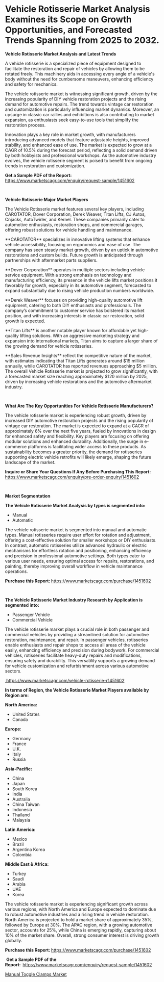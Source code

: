 <p><h1>Vehicle Rotisserie Market Analysis Examines its Scope on Growth Opportunities, and Forecasted Trends Spanning from 2025 to 2032.</h1></p><p><strong>Vehicle Rotisserie Market Analysis and Latest Trends</strong></p>
<p><p>A vehicle rotisserie is a specialized piece of equipment designed to facilitate the restoration and repair of vehicles by allowing them to be rotated freely. This machinery aids in accessing every angle of a vehicle's body without the need for cumbersome maneuvers, enhancing efficiency and safety for mechanics. </p><p>The vehicle rotisserie market is witnessing significant growth, driven by the increasing popularity of DIY vehicle restoration projects and the rising demand for automotive repairs. The trend towards vintage car restoration and customization is particularly influencing market dynamics. Moreover, an upsurge in classic car rallies and exhibitions is also contributing to market expansion, as enthusiasts seek easy-to-use tools that simplify the restoration process.</p><p>Innovation plays a key role in market growth, with manufacturers introducing advanced models that feature adjustable heights, improved stability, and enhanced ease of use. The market is expected to grow at a CAGR of 10.5% during the forecast period, reflecting a solid demand driven by both hobbyists and professional workshops. As the automotive industry evolves, the vehicle rotisserie segment is poised to benefit from ongoing trends in restoration and customization.</p></p>
<p><strong>Get a Sample PDF of the Report:&nbsp;</strong> <a href="https://www.marketscagr.com/enquiry/request-sample/1451602?utm_campaign=2992&utm_medium=2&utm_source=Github&utm_content=ia&utm_term=09042025&utm_id=vehicle-rotisserie">https://www.marketscagr.com/enquiry/request-sample/1451602</a></p>
<p>&nbsp;</p>
<p><strong>Vehicle Rotisserie Major Market Players</strong></p>
<p><p>The Vehicle Rotisserie market features several key players, including CAROTATOR, Dover Corporation, Derek Weaver, Titan Lifts, CJ Autos, Cnjacks, AutoTwirler, and Kernel. These companies primarily cater to automotive enthusiasts, restoration shops, and commercial garages, offering robust solutions for vehicle handling and maintenance.</p><p>**CAROTATOR** specializes in innovative lifting systems that enhance vehicle accessibility, focusing on ergonomics and ease of use. The company has seen steady market growth, driven by an uptick in automotive restorations and custom builds. Future growth is anticipated through partnerships with aftermarket parts suppliers.</p><p>**Dover Corporation** operates in multiple sectors including vehicle service equipment. With a strong emphasis on technology and manufacturing efficiency, its presence in the vehicle lifts market positions it favorably for growth, especially in its automotive segment, forecasted to expand substantially due to rising vehicle production numbers worldwide.</p><p>**Derek Weaver** focuses on providing high-quality automotive lift equipment, catering to both DIY enthusiasts and professionals. The company’s commitment to customer service has bolstered its market position, and with increasing interests in classic car restoration, solid growth is expected.</p><p>**Titan Lifts** is another notable player known for affordable yet high-quality lifting solutions. With an aggressive marketing strategy and expansion into international markets, Titan aims to capture a larger share of the growing demand for vehicle rotisseries.</p><p>**Sales Revenue Insights** reflect the competitive nature of the market, with estimates indicating that Titan Lifts generates around $15 million annually, while CAROTATOR has reported revenues approaching $5 million. The overall Vehicle Rotisserie market is projected to grow significantly, with a forecasted market size reaching approximately $120 million by 2025, driven by increasing vehicle restorations and the automotive aftermarket industry.</p></p>
<p>&nbsp;</p>
<p><strong>What Are The Key Opportunities For Vehicle Rotisserie Manufacturers?</strong></p>
<p><p>The vehicle rotisserie market is experiencing robust growth, driven by increased DIY automotive restoration projects and the rising popularity of vintage car restoration. The market is expected to expand at a CAGR of approximately 6% over the next five years, fueled by innovations in design for enhanced safety and flexibility. Key players are focusing on offering modular solutions and enhanced durability. Additionally, the surge in e-commerce platforms is facilitating wider access to these products. As sustainability becomes a greater priority, the demand for rotisseries supporting electric vehicle retrofits will likely emerge, shaping the future landscape of the market.</p></p>
<p><strong>Inquire or Share Your Questions If Any Before Purchasing This Report:</strong> <a href="https://www.marketscagr.com/enquiry/pre-order-enquiry/1451602?utm_campaign=2992&utm_medium=2&utm_source=Github&utm_content=ia&utm_term=09042025&utm_id=vehicle-rotisserie">https://www.marketscagr.com/enquiry/pre-order-enquiry/1451602</a></p>
<p>&nbsp;</p>
<p><strong>Market Segmentation</strong></p>
<p><strong>The Vehicle Rotisserie Market Analysis by types is segmented into:</strong></p>
<p><ul><li>Manual</li><li>Automatic</li></ul></p>
<p><p>The vehicle rotisserie market is segmented into manual and automatic types. Manual rotisseries require user effort for rotation and adjustment, offering a cost-effective solution for smaller workshops or DIY enthusiasts. In contrast, automatic rotisseries utilize advanced hydraulic or electric mechanisms for effortless rotation and positioning, enhancing efficiency and precision in professional automotive settings. Both types cater to various user needs, ensuring optimal access for repairs, restorations, and painting, thereby improving overall workflow in vehicle maintenance operations.</p></p>
<p><strong>Purchase this Report:&nbsp;</strong><a href="https://www.marketscagr.com/purchase/1451602?utm_campaign=2992&utm_medium=2&utm_source=Github&utm_content=ia&utm_term=09042025&utm_id=vehicle-rotisserie">https://www.marketscagr.com/purchase/1451602</a></p>
<p>&nbsp;</p>
<p><strong>The Vehicle Rotisserie Market Industry Research by Application is segmented into:</strong></p>
<p><ul><li>Passenger Vehicle</li><li>Commercial Vehicle</li></ul></p>
<p><p>The vehicle rotisserie market plays a crucial role in both passenger and commercial vehicles by providing a streamlined solution for automotive restoration, maintenance, and repair. In passenger vehicles, rotisseries enable enthusiasts and repair shops to access all areas of the vehicle easily, enhancing efficiency and precision during bodywork. For commercial vehicles, rotisseries facilitate heavy-duty repairs and modifications, ensuring safety and durability. This versatility supports a growing demand for vehicle customization and refurbishment across various automotive sectors.</p></p>
<p><a href="https://www.marketscagr.com/vehicle-rotisserie-r1451602?utm_campaign=2992&utm_medium=2&utm_source=Github&utm_content=ia&utm_term=09042025&utm_id=vehicle-rotisserie">&nbsp;https://www.marketscagr.com/vehicle-rotisserie-r1451602</a></p>
<p><strong>In terms of Region, the Vehicle Rotisserie Market Players available by Region are:</strong></p>
<p>
    <p> <strong> North America: </strong>
        <ul>
            <li>United States</li>
            <li>Canada</li>
        </ul>
        </p> 
    <p> <strong> Europe: </strong>
        <ul>
            <li>Germany</li>
            <li>France</li>
            <li>U.K.</li>
            <li>Italy</li>
            <li>Russia</li>
        </ul>
        </p> 
    <p> <strong> Asia-Pacific: </strong>
        <ul>
            <li>China</li>
            <li>Japan</li>
            <li>South Korea</li>
            <li>India</li>
            <li>Australia</li>
            <li>China Taiwan</li>
            <li>Indonesia</li>
            <li>Thailand</li>
            <li>Malaysia</li>
        </ul>
        </p> 
    <p> <strong> Latin America: </strong>
        <ul>
            <li>Mexico</li>
            <li>Brazil</li>
            <li>Argentina Korea</li>
            <li>Colombia</li>
        </ul>
        </p> 
    <p> <strong> Middle East & Africa: </strong>
        <ul>
            <li>Turkey</li>
            <li>Saudi</li>
            <li>Arabia</li>
            <li>UAE</li>
            <li>Korea</li>
        </ul>
    </p>
    </p>
<p><p>The vehicle rotisserie market is experiencing significant growth across various regions, with North America and Europe expected to dominate due to robust automotive industries and a rising trend in vehicle restoration. North America is projected to hold a market share of approximately 35%, followed by Europe at 30%. The APAC region, with a growing automotive sector, accounts for 25%, while China is emerging rapidly, capturing about 10% of the market share. Overall, strong consumer interest is driving growth globally.</p></p>
<p><strong>Purchase this Report: </strong><a href="https://www.marketscagr.com/purchase/1451602?utm_campaign=2992&utm_medium=2&utm_source=Github&utm_content=ia&utm_term=09042025&utm_id=vehicle-rotisserie">https://www.marketscagr.com/purchase/1451602</a></p>
<p>&nbsp;<strong>Get a Sample PDF of the Report:&nbsp;&nbsp;</strong><a href="https://www.marketscagr.com/enquiry/request-sample/1451602?utm_campaign=2992&utm_medium=2&utm_source=Github&utm_content=ia&utm_term=09042025&utm_id=vehicle-rotisserie">https://www.marketscagr.com/enquiry/request-sample/1451602</a></p>
<p><strong></strong></p>
<p><p><a href="https://github.com/saroarmaicky/Market-Research-Report-List-1/blob/main/manual-toggle-clamps-market.md?utm_campaign=2992&utm_medium=2&utm_source=Github&utm_content=ia&utm_term=09042025&utm_id=vehicle-rotisserie">Manual Toggle Clamps Market</a></p></p>